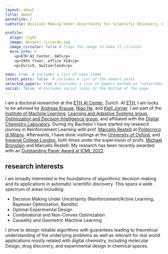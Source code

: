 ```yaml
---
layout: about
title: About
permalink: /
subtitle: Decision Making Under Uncertainty for Scientific Discovery. From mathematical foundations to practical methods.

profile:
  align: right
  image: desanti_riccardo.jpg
  image_circular: false # crops the image to make it circular
  more_info: >
    <p>ETH AI Center, OAT</p>
    <p>19th floor, office X14</p>
    <p>Zurich, Switzerland</p>

news: true  # includes a list of news items
latest_posts: false  # includes a list of the newest posts
selected_papers: true # includes a list of papers marked as "selected={true}"
social: false  # includes social icons at the bottom of the page
---
```


I am a doctoral researcher at the [ETH AI Center](https://ai.ethz.ch), Zurich. At [ETH](https://ethz.ch/de.html), I am lucky to be advised by [Andreas Krause](https://las.inf.ethz.ch/krausea), [Niao He](https://odi.inf.ethz.ch/niaohe), and [Kjell Jorner](https://chab.ethz.ch/en/the-department/people/a-z/person-detail.MzA4MDE4.U2VxdWVuY2UvMTM1LC0yMTMwMTkyODAz.html). I am part of the [Institute of Machine Learning](https://ml.inf.ethz.ch), [Learning and Adaptive Systems group](https://las.inf.ethz.ch), [Optimization and Decision Intelligence group](https://odi.inf.ethz.ch), and affiliated with the [Digital Chemistry Laboratory](https://dcl.ethz.ch). During my Bachelor I have started my research journey in Reinforcement Learning with prof. [Marcello Restelli](https://scholar.google.com/citations?user=xdgxRiEAAAAJ&hl=en) at [Politecnico di Milano](https://www.polimi.it). Afterwards, I have done visitings at the [University of Oxford](https://www.ox.ac.uk), and [Imperial College London](https://www.imperial.ac.uk), both times under the supervision of profs. [Michael Bronstein](https://www.cs.ox.ac.uk/people/michael.bronstein/) and Marcello Restelli.
My research has been recently awarded with an [Outstanding Paper Award at ICML 2022](https://icml.cc/virtual/2022/oral/16290).

## research interests
I am broadly interested in the foundations of algorithmic decision-making and its applications in automatic scientific discovery. This spans a wide spectrum of areas including:


- Decision Making Under Uncertainty (Reinforcement/Active Learning, Bayesian Optimization, Bandits)
- Optimal Experimental Design
- Combinatorial and Non-Convex Optimization
- Causality and Geometric Machine Learning

I strive to design reliable algorithms with guarantees leading to theoretical understanding of the underlying problems as well as relevant for real world applications mostly related with digital chemistry, including molecular Design, drug discovery, and experimental design in chemical spaces.